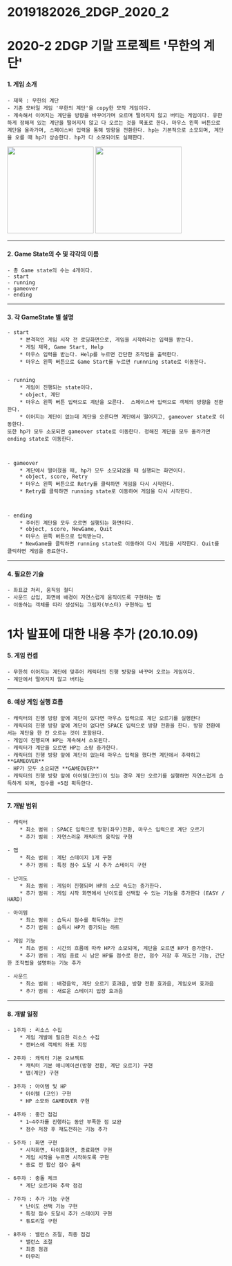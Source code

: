 # 2019182026_2DGP_2020_2

2020-2 2DGP 기말 프로젝트 '무한의 계단'
=======================================

#### 1. 게임 소개
	- 제목 : 무한의 계단
	- 기존 모바일 게임 '무한의 계단'을 copy한 모작 게임이다.
	- 계속해서 이어지는 계단을 방향을 바꾸어가며 오르며 떨어지지 않고 버티는 게임이다. 유한하게 정해져 있는 계단을 떨어지지 않고 다 오르는 것을 목표로 한다. 마우스 왼쪽 버튼으로 계단을 올라가며, 스페이스바 입력을 통해 방향을 전환한다. hp는 기본적으로 소모되며, 계단을 오를 때 hp가 상승한다. hp가 다 소모되어도 실패한다.   
  
  <div>
<img width = "200" src = "https://user-images.githubusercontent.com/71070963/94255201-d8f47a00-ff62-11ea-8f43-88b41b74b836.jpg">
 <img width = "200" src = "https://user-images.githubusercontent.com/71070963/94255192-d7c34d00-ff62-11ea-990d-2f0e84a8efd5.png">  
	
--- 
	
#### 2. Game State의 수 및 각각의 이름
	- 총 Game state의 수는 4개이다.
	- start
	- running
	- gameover
	- ending  
	
---

#### 3. 각 GameState 별 설명
	- start
		* 본격적인 게임 시작 전 로딩화면으로, 게임을 시작하라는 입력을 받는다.
		* 게임 제목, Game Start, Help
		* 마우스 입력을 받는다. Help를 누르면 간단한 조작법을 출력한다.
		* 마우스 왼쪽 버튼으로 Game Start를 누르면 runnning state로 이동한다.     
	
	
	- running
		* 게임이 진행되는 state이다.
		* object, 계단
		* 마우스 왼쪽 버튼 입력으로 계단을 오른다.  스페이스바 입력으로 객체의 방향을 전환한다.
		* 이어지는 계단이 없는데 계단을 오른다면 계단에서 떨어지고, gameover state로 이동한다. 
    또한 hp가 모두 소모되면 gameover state로 이동한다. 정해진 계단을 모두 올라가면 ending state로 이동한다.   
    
    
    
	- gameover
		* 계단에서 떨어졌을 때, hp가 모두 소모되었을 때 실행되는 화면이다.
		* object, score, Retry
		* 마우스 왼쪽 버튼으로 Retry를 클릭하면 게임을 다시 시작한다.
		* Retry를 클릭하면 running state로 이동하여 게임을 다시 시작한다.   
	
	
	
	- ending
		* 주어진 계단을 모두 오르면 실행되는 화면이다.
		* object, score, NewGame, Quit
		* 마우스 왼쪽 버튼으로 입력받는다.
		* NewGame을 클릭하면 running state로 이동하여 다시 게임을 시작한다. Quit를 클릭하면 게임을 종료한다.   

---

#### 4. 필요한 기술
	- 좌표값 처리, 움직임 철디
	- 사운드 삽입, 화면에 배경이 자연스럽게 움직이도록 구현하는 법
	- 이동하는 객체를 따라 생성되는 그림자(부스터) 구현하는 법
     
# 1차 발표에 대한 내용 추가 (20.10.09)

#### 5. 게임 컨셉
	- 무한히 이어지는 계단에 맞추어 캐릭터의 진행 방향을 바꾸며 오르는 게임이다.
	- 계단에서 떨어지지 않고 버티는 

---

#### 6. 예상 게임 실행 흐름
	- 캐릭터의 진행 방향 앞에 계단이 있다면 마우스 입력으로 계단 오르기를 실행한다
	- 캐릭터의 진행 방향 앞에 계단이 없다면 SPACE 입력으로 방향 전환을 한다. 방향 전환에서는 계단을 한 칸 오르는 것이 포함된다.
	- 게임이 진행되며 HP는 계속해서 소모된다.
	- 캐릭터가 계단을 오르면 HP는 소량 증가한다.
	- 캐릭터의 진행 방향 앞에 계단이 없는데 마우스 입력을 했다면 계단에서 추락하고 **GAMEOVER**
	- HP가 모두 소요되면 **GAMEOVER**
	- 캐틱터의 진행 방향 앞에 아이템(코인)이 있는 경우 계단 오르기를 실행하면 자연스럽게 습득하게 되며, 점수를 +5점 획득한다.

---

#### 7. 개발 범위
	- 캐릭터
		* 최소 범위 : SPACE 입력으로 방향(좌우)전환, 마우스 입력으로 계단 오르기
		* 추가 범위 : 자연스러운 캐릭터의 움직임 구현
	
	- 맵
		* 최소 범위 : 계단 스테이지 1개 구현
		* 추가 범위 : 특정 점수 도달 시 추가 스테이지 구현
	
	- 난이도
		* 최소 범위 : 게임이 진행되며 HP의 소모 속도는 증가한다.
		* 추가 범위 : 게임 시작 화면에서 난이도를 선택할 수 있는 기능을 추가한다 (EASY / HARD)
		
	- 아이템
		* 최소 범위 : 습득시 점수를 획득하는 코인
		* 추가 범위 : 습득시 HP가 증가되는 하트
		
	- 게임 기능
		* 최소 범위 : 시간의 흐름에 따라 HP가 소모되며, 계단을 오르면 HP가 증가한다.
		* 추가 범위 : 게임 종료 시 남은 HP를 점수로 환산, 점수 저장 후 재도전 기능, 간단한 조작법을 설명하는 기능 추가
	
	- 사운드
		* 최소 범위 : 배경음악, 계단 오르기 효과음, 방향 전환 효과음, 게임오버 효과음
		* 추가 범위 : 새로운 스테이지 입장 효과음
		
---

#### 8. 개발 일정
	- 1주차 : 리소스 수집
		* 게임 개발에 필요한 리소스 수집
		* 캔버스에 객체의 좌표 지정
		
	- 2주차 : 캐릭터 기본 오브젝트
		* 캐릭터 기본 애니메이션(방향 전환, 계단 오르기) 구현
		* 맵(계단) 구현
		
	- 3주차 : 아이템 및 HP
		* 아이템 (코인) 구현
		* HP 소모와 GAMEOVER 구현
		
	- 4주차 : 중간 점검
		* 1~4주차를 진행하는 동안 부족한 점 보완
		* 점수 저장 후 재도전하는 기능 추가
		
	- 5주차 : 화면 구현
		* 시작화면, 타이틀화면, 종료화면 구현
		* 게임 시작을 누르면 시작하도록 구현
		* 종료 전 합산 점수 출력
		
	- 6주차 : 충돌 체크
		* 계단 오르기와 추락 점검
		
	- 7주차 : 추가 기능 구현
		* 난이도 선택 기능 구현
		* 특정 점수 도달시 추가 스테이지 구현
		* 튜토리얼 구현
		
	- 8주차 : 밸런스 조절, 최종 점검
		* 밸런스 조절
		* 최종 점검
		* 마무리
